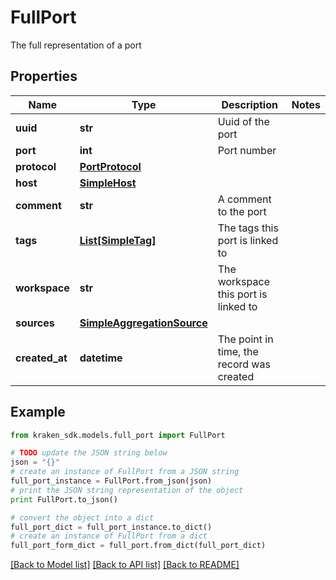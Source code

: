 # FullPort

The full representation of a port

## Properties
Name | Type | Description | Notes
------------ | ------------- | ------------- | -------------
**uuid** | **str** | Uuid of the port | 
**port** | **int** | Port number | 
**protocol** | [**PortProtocol**](PortProtocol.md) |  | 
**host** | [**SimpleHost**](SimpleHost.md) |  | 
**comment** | **str** | A comment to the port | 
**tags** | [**List[SimpleTag]**](SimpleTag.md) | The tags this port is linked to | 
**workspace** | **str** | The workspace this port is linked to | 
**sources** | [**SimpleAggregationSource**](SimpleAggregationSource.md) |  | 
**created_at** | **datetime** | The point in time, the record was created | 

## Example

```python
from kraken_sdk.models.full_port import FullPort

# TODO update the JSON string below
json = "{}"
# create an instance of FullPort from a JSON string
full_port_instance = FullPort.from_json(json)
# print the JSON string representation of the object
print FullPort.to_json()

# convert the object into a dict
full_port_dict = full_port_instance.to_dict()
# create an instance of FullPort from a dict
full_port_form_dict = full_port.from_dict(full_port_dict)
```
[[Back to Model list]](../README.md#documentation-for-models) [[Back to API list]](../README.md#documentation-for-api-endpoints) [[Back to README]](../README.md)


